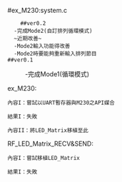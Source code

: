 #ex_M230:system.c

        ##ver0.2
	  -完成Mode2(自訂排列循環模式)
	  ~近期改善~
	  -Mode2輸入功能得改善
	  -Mode2時要能夠重新輸入排列節目
	##ver0.1
          -完成Mode1(循環模式)

ex_M230:

	內容I：嘗試以UART暫存器與M230之API媒合
	
	結果I：失敗
	
	內容II：將LED_Matrix移植至此

RF_LED_Matrix_RECV&SEND:

	內容I：嘗試移植LED_Matrix
	
	結果I：失敗


